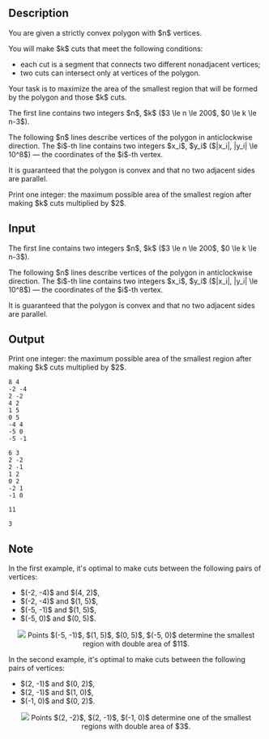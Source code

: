 ## Description

<div><p>You are given a strictly convex polygon with $n$ vertices.</p><p>You will make $k$ cuts that meet the following conditions: </p><ul> <li> each cut is a segment that connects two different nonadjacent vertices; </li><li> two cuts can intersect only at vertices of the polygon. </li></ul><p>Your task is to maximize the area of the smallest region that will be formed by the polygon and those $k$ cuts.</p></div><div class="input-specification"><p>The first line contains two integers $n$, $k$ ($3 \le n \le 200$, $0 \le k \le n-3$).</p><p>The following $n$ lines describe vertices of the polygon in anticlockwise direction. The $i$-th line contains two integers $x_i$, $y_i$ ($|x_i|, |y_i| \le 10^8$) — the coordinates of the $i$-th vertex.</p><p>It is guaranteed that the polygon is convex and that no two adjacent sides are parallel.</p></div><div class="output-specification"><p>Print one integer: the maximum possible area of the smallest region after making $k$ cuts <span class="tex-font-style-bf">multiplied by</span> $2$.</p></div>

## Input

<p>The first line contains two integers $n$, $k$ ($3 \le n \le 200$, $0 \le k \le n-3$).</p><p>The following $n$ lines describe vertices of the polygon in anticlockwise direction. The $i$-th line contains two integers $x_i$, $y_i$ ($|x_i|, |y_i| \le 10^8$) — the coordinates of the $i$-th vertex.</p><p>It is guaranteed that the polygon is convex and that no two adjacent sides are parallel.</p>

## Output

<p>Print one integer: the maximum possible area of the smallest region after making $k$ cuts <span class="tex-font-style-bf">multiplied by</span> $2$.</p>





```input1
8 4
-2 -4
2 -2
4 2
1 5
0 5
-4 4
-5 0
-5 -1
```




```input2
6 3
2 -2
2 -1
1 2
0 2
-2 1
-1 0
```




```output1
11
```




```output2
3
```



## Note

<p>In the first example, it's optimal to make cuts between the following pairs of vertices: </p><ul> <li> $(-2, -4)$ and $(4, 2)$, </li><li> $(-2, -4)$ and $(1, 5)$, </li><li> $(-5, -1)$ and $(1, 5)$, </li><li> $(-5, 0)$ and $(0, 5)$. </li></ul> <center> <img class="tex-graphics" src="file://ot8rXR7Y.png" style="max-width: 100.0%;max-height: 100.0%;"> Points $(-5, -1)$, $(1, 5)$, $(0, 5)$, $(-5, 0)$ determine the smallest region with double area of $11$. </center><p>In the second example, it's optimal to make cuts between the following pairs of vertices: </p><ul> <li> $(2, -1)$ and $(0, 2)$, </li><li> $(2, -1)$ and $(1, 0)$, </li><li> $(-1, 0)$ and $(0, 2)$. </li></ul> <center> <img class="tex-graphics" src="file://NjL83vU1.png" style="max-width: 100.0%;max-height: 100.0%;"> Points $(2, -2)$, $(2, -1)$, $(-1, 0)$ determine one of the smallest regions with double area of $3$. </center>
